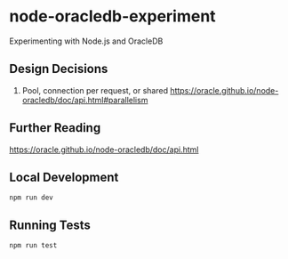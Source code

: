 # node-oracledb-experiment

Experimenting with Node.js and OracleDB

## Design Decisions

1. Pool, connection per request, or shared
   https://oracle.github.io/node-oracledb/doc/api.html#parallelism

## Further Reading

https://oracle.github.io/node-oracledb/doc/api.html

## Local Development

```
npm run dev
```

## Running Tests

```
npm run test
```
